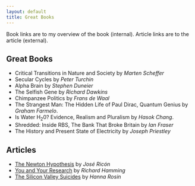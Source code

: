 ```yaml
---
layout: default
title: Great Books
---
```

Book links are to my overview of the book (internal). Article links are to the article (external).
## Great Books

- Critical Transitions in Nature and Society by *Marten Scheffer*
- Secular Cycles by *Peter Turchin*
- Alpha Brain by *Stephen Duneier*
- The Selfish Gene by *Richard Dawkins*
- Chimpanzee Politics by *Frans de Waal*
- The Strangest Man: The Hidden Life of Paul Dirac, Quantum Genius by *Graham Farmelo*.
- Is Water H<sub>2</sub>0? Evidence, Realism and Pluralism by *Hasok Chang*.
- Shredded: Inside RBS, The Bank That Broke Britain by *Ian Fraser*
- The History and Present State of Electricity by *Joseph Priestley*

## Articles

- [The Newton Hypothesis](https://nintil.com/newton-hypothesis) by *José Ricón*
- [You and Your Research](https://www.cs.virginia.edu/~robins/YouAndYourResearch.html) by *Richard Hamming*
- [The Silicon Valley Suicides](https://www.theatlantic.com/magazine/archive/2015/12/the-silicon-valley-suicides/413140/) by *Hanna Rosin*
